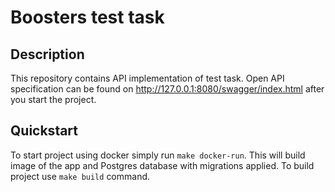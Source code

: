 # Boosters test task #
## Description ##
This repository contains API implementation of test task. Open API specification can be found on http://127.0.0.1:8080/swagger/index.html after you start the project.
## Quickstart ##
To start project using docker simply run ``` make docker-run ```. This will build image of the app and Postgres database with migrations applied. To build project use ``` make build ``` command.
